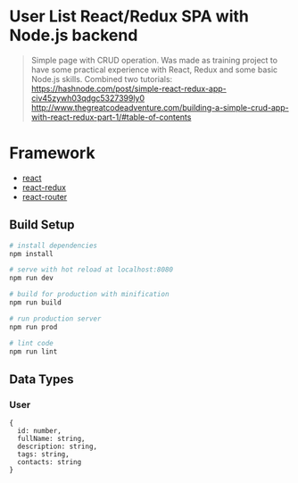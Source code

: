 # User List React/Redux SPA with Node.js backend

> Simple page with CRUD operation. Was made as training project to have some practical experience with React, Redux and some basic Node.js skills.
Combined two tutorials:
https://hashnode.com/post/simple-react-redux-app-civ45zywh03qdgc5327399ly0
http://www.thegreatcodeadventure.com/building-a-simple-crud-app-with-react-redux-part-1/#table-of-contents

# Framework

* [react](https://facebook.github.io/react/)
* [react-redux](https://github.com/reactjs/react-redux)
* [react-router](https://github.com/ReactTraining/react-router)

## Build Setup

``` bash
# install dependencies
npm install

# serve with hot reload at localhost:8080
npm run dev

# build for production with minification
npm run build

# run production server
npm run prod

# lint code
npm run lint
```



## Data Types

### User

```
{
  id: number,
  fullName: string,
  description: string,
  tags: string,
  contacts: string
}
```
